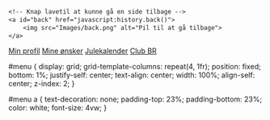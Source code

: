     <!-- Knap lavetil at kunne gå en side tilbage -->
    <a id="back" href="javascript:history.back()">
        <img src="Images/back.png" alt="Pil til at gå tilbage">
    </a>



<!-- Dette er menu 2 (skal nok ikke bruges) -->
<div id="menu">
    <a href="maintenance.html">Min profil</a>
    <a href="maintenance.html">Mine ønsker</a>
    <a href="maintenance.html">Julekalender</a>
    <a href="maintenance.html">Club BR</a>
</div>



#menu {
    display: grid;
    grid-template-columns: repeat(4, 1fr);
    position: fixed;
    bottom: 1%;
    justify-self: center;
    text-align: center;
    width: 100%;
    align-self: center;
    z-index: 2;
}

#menu a {
    text-decoration: none;
    padding-top: 23%;
    padding-bottom: 23%;
    color: white;
    font-size: 4vw;
}